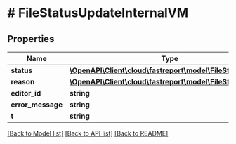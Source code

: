 # # FileStatusUpdateInternalVM

## Properties

Name | Type | Description | Notes
------------ | ------------- | ------------- | -------------
**status** | [**\OpenAPI\Client\cloud\fastreport\model\FileStatus**](FileStatus.md) |  | [optional]
**reason** | [**\OpenAPI\Client\cloud\fastreport\model\FileStatusReason**](FileStatusReason.md) |  | [optional]
**editor_id** | **string** |  | [optional]
**error_message** | **string** |  | [optional]
**t** | **string** |  |

[[Back to Model list]](../../README.md#models) [[Back to API list]](../../README.md#endpoints) [[Back to README]](../../README.md)
